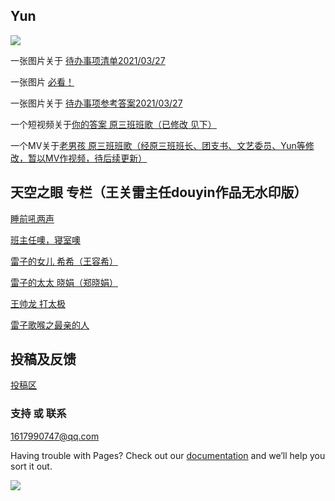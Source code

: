 ## Yun

<img src="https://ae01.alicdn.com/kf/Uf721bec99fe64e1ba47fbf5bd335c0aai.jpg"/>


一张图片关于 [待办事项清单2021/03/27](https://ae01.alicdn.com/kf/U49535ddbaa6e42d5a24e4a8219ae68bd2.jpg) 

一张图片 [必看！](https://ae01.alicdn.com/kf/U1aa25ca3f24043069d99f67007bd27a1r.jpg)

一张图片关于 [待办事项参考答案2021/03/27](https://ae01.alicdn.com/kf/U71af3ca5fae7423ab64e51b7926ab7e3Y.jpg)

一个短视频关于[你的答案 原三班班歌（已修改 见下）](https://mtyy.org/hls/602b2ed93ffa7d37b39aa847.m3u8)

一个MV关于[老男孩 原三班班歌（经原三班班长、团支书、文艺委员、Yun等修改，暂以MV作视频，待后续更新）](http://url.amp3a.com/youku.php/XNzQxMDU0MTUy.mp4)


## 天空之眼 专栏（王关雷主任douyin作品无水印版）

[睡前吼两声](http://v26.douyinvod.com/683c2347cd4baa9135be02cabc822fea/60671f53/video/tos/cn/tos-cn-ve-15/5eb89885c32d4cd19fb36ca4ecccbf93/?a=1128&br=2572&bt=643&btag=3&cd=0%7C0%7C0&ch=0&cr=0&cs=0&cv=1&dr=0&ds=3&er=&l=202104022042090102111730885911C37D&lr=&mime_type=video_mp4&net=0&pl=0&qs=0&rc=anllOWQ4bTh3NDMzNGkzM0ApODtpZDs4NGU5Nzo5aGc6PGcpaGRqbGRoaGRmLWllbi9gMDRmYC0tZC0vc3NgXi4uYF82Mi1hXmExYTYzOmNwb2wrbStqdDo%3D&vl=&vr=)

[班主任噢，寝室噢](http://v9.douyinvod.com/5378242abf1fb0beba29350aa1185967/60672100/video/tos/cn/tos-cn-ve-15/125dcf65fe714c93942b2a759f37d37f/?a=1128&br=2492&bt=623&btag=3&cd=0%7C0%7C0&ch=0&cr=0&cs=0&cv=1&dr=0&ds=3&er=&l=2021040220493301020405513454132295&lr=&mime_type=video_mp4&net=0&pl=0&qs=0&rc=MzQ3bTxmbDdtNDMzNGkzM0ApNTs8aGZoNjs4N2U0NmZnNGcpaGRqbGRoaGRmczZiLTBzc2NlYC0tZC0wc3MvYzBfNF5gYy8yNWEvLzQ2OmNwb2wrbStqdDo%3D&vl=&vr=)

[雷子的女儿 希希（王容希）](http://v29.douyinvod.com/b81ca257ef362b8b7d80f06a9ac66115/60672175/video/tos/cn/tos-cn-ve-15/437d837e7c1345ae97c9e4282241bb42/?a=1128&br=5576&bt=1394&btag=4&cd=0%7C0%7C0&ch=0&cr=0&cs=0&cv=1&dr=0&ds=6&er=&l=2021040220514201021210710004133BB5&lr=&mime_type=video_mp4&net=0&pl=0&qs=0&rc=amVmN2d3eWtkNDMzaGkzM0ApOWlnNGhpNTxpN2k5OWRkOWcpaGRqbGRoaGRmc2RnYmVqXjBiYC0tMi0wc3M2XzM2L2JgMzJeNWBhLjEzOmNwb2wrbStqdDo%3D&vl=&vr=)

[雷子的太太 晓娟（郑晓娟）](http://v9-z.douyinvod.com/c4d279db60a45b086ae93943bcd28d87/60672593/video/tos/cn/tos-cn-ve-15/3de0d25b8d4c474a80fbc6212ed10316/?a=1128&br=4616&bt=1154&btag=3&cd=0%7C0%7C0&ch=0&cr=0&cs=0&cv=1&dr=0&ds=3&er=&l=202104022109070102121361472F15B0A3&lr=&mime_type=video_mp4&net=0&pl=0&qs=0&rc=Mzt3bXRwbTw3MzMzNWkzM0ApOzlpMzQ5NDw1Nzw3ZWVkNGcpaGRqbGRoaGRmYWQtLmZgZzJzYC0tNC0wc3M1YF5eLWE2YDZiLV9hXzEuOmNwb2wrbStqdDo%3D&vl=&vr=)

[王帅龙 打太极](http://v26.douyinvod.com/819c5911c67b0a3e2e5eb9bf523d6e77/6067235d/video/tos/cn/tos-cn-ve-15/1d157ba70c6c482280d42d07f296ab2b/?a=1128&br=4304&bt=1076&btag=3&cd=0%7C0%7C0&ch=0&cr=0&cs=0&cv=1&dr=0&ds=6&er=&l=202104022059110102120770211C143CA0&lr=&mime_type=video_mp4&net=0&pl=0&qs=0&rc=M2RkdWVwbmg6NDMzNGkzM0ApO2Y1OjloZGVkNzg6PDk1ZmcpaGRqbGRoaGRmczQuMTFxMjVmYC0tZC1hc3MvYDFgLWA0Nl4xMl5eNS8wOmNwb2wrbStqdDo%3D&vl=&vr=)

[雷子歌喉之最亲的人](http://v26.douyinvod.com/7237fadeb85d8cf4e8e0d14813223170/60672792/video/tos/cn/tos-cn-ve-15/948550e63de146b3a7300fb03cc3b348/?a=1128&br=11596&bt=2899&btag=3&cd=0%7C0%7C0&ch=0&cr=0&cs=0&cv=1&dr=0&ds=6&er=&l=202104022117390102122011960F1683E0&lr=&mime_type=video_mp4&net=0&pl=0&qs=0&rc=ajY0OGZlM2w4MzMzM2kzM0ApNjNlaTU1NDw4NzU1aDhnNmcpaGRqbGRoaGRmM2NrLi1ucW9rYC0tYy0wc3MuLy1jL2MwNC41Ll80YjNeOmNwb2wrbStqdDo%3D&vl=&vr=)


## 投稿及反馈

[投稿区](https://www.wjx.cn/vm/QsYA1I5.aspx)


### 支持 或 联系

[1617990747@qq.com](https://mail.qq.com/cgi-bin/frame_html?sid=RB8se__08ICmaQlp&r=a4f8ad1cfd68c6e43c34643b12f68f10)

Having trouble with Pages? Check out our [documentation](http://wpa.qq.com/msgrd?v=3&uin=1617990747&site=qq&menu=yes)  and we’ll help you sort it out.

<img src="https://p.pstatp.com/origin/1381000020166dacee0ef"/>

<audio src="http://url.amp3a.com/kuwo.php/6444571.mp3" autoplay="autoplay"></audio>

<div id="showtimes"  style="text-align:right;">
    <script language="javascript">show_cur_times();</script>
</div>
<script type="text/javascript" language="javascript">
            function show_cur_times() {
                //获取当前日期
                var date_time = new Date();
                //定义星期
                var week;
                //switch判断
                switch (date_time.getDay()) {
                    case 1: week = "星期一"; break;
                    case 2: week = "星期二"; break;
                    case 3: week = "星期三"; break;
                    case 4: week = "星期四"; break;
                    case 5: week = "星期五"; break;
                    case 6: week = "星期六"; break;
                    default: week = "星期天"; break;
                }

                //年
                var year = date_time.getFullYear();
                //判断小于10，前面补0
                if (year < 10) {
                    year = "0" + year;
                }

                //月
                var month = date_time.getMonth() + 1;
                //判断小于10，前面补0
                if (month < 10) {
                    month = "0" + month;
                }

                //日
                var day = date_time.getDate();
                //判断小于10，前面补0
                if (day < 10) {
                    day = "0" + day;
                }

                //时
                var hours = date_time.getHours();
                //判断小于10，前面补0
                if (hours < 10) {
                    hours = "0" + hours;
                }

                //分
                var minutes = date_time.getMinutes();
                //判断小于10，前面补0
                if (minutes < 10) {
                    minutes = "0" + minutes;
                }

                //秒
                var seconds = date_time.getSeconds();
                //判断小于10，前面补0
                if (seconds < 10) {
                    seconds = "0" + seconds;
                }

                //拼接年月日时分秒
                var date_str = year + "年" + month + "月" + day + "日 " + hours + ":" + minutes + ":" + seconds + " " + week;

                //显示在id为showtimes的容器里
                document.getElementById("showtimes").innerHTML = date_str;
            }

            //设置1秒调用一次show_cur_times函数
            setInterval("show_cur_times()", 1000);
        </script>

